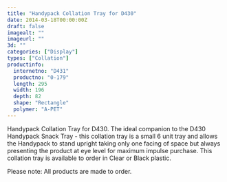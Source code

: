 ```yaml
---
title: "Handypack Collation Tray for D430"
date: 2014-03-18T00:00:00Z
draft: false
imagealt: ""
imageurl: ""
3d: ""
categories: ["Display"]
types: ["Collation"]
productinfo:
  internetno: "D431"
  productno: "0-179"
  length: 295
  width: 196
  depth: 82
  shape: "Rectangle"
  polymer: "A-PET"
---
```

Handypack Collation Tray for D430. The ideal companion to the D430 Handypack Snack Tray - this collation tray is a small 6 unit tray and allows the Handypack to stand upright taking only one facing of space but always presenting the product at eye level for maximum impulse purchase. This collation tray is available to order in Clear or Black plastic.

Please note: All products are made to order.

 